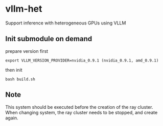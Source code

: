 # vllm-het

Support inference with heterogeneous GPUs using VLLM

## Init submodule on demand

prepare version first

```
export VLLM_VERSION_PROVIDER=nvidia_0.9.1 (nvidia_0.9.1, amd_0.9.1)
```

then init

```
bash build.sh
```

## Note

This system should be executed before the creation of the ray cluster. When changing system, the ray cluster needs to be stopped, and create again.
